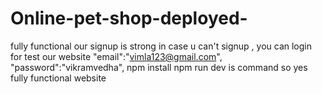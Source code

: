 # Online-pet-shop-deployed-
fully functional our signup is strong in case u can't signup , you can login for test our website   "email":"vimla123@gmail.com",     "password":"vikramvedha", 
npm install 
npm run dev is command so yes fully functional website 

